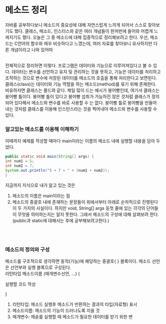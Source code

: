 <h1>메소드 정리</h1>

자바를 공부하다보니 메소드의 중요성에 대해 자연스럽게 느끼게 되어서 스스로 찾아보기도 했다.
클래스, 메소드, 인스터스와 같은 여러 개념들이 한꺼번에 들어와 어렵게 느껴지기도 했다.
오늘은 그 중 메소드에 대해 집중적으로 정리해보려고 한다.
우선, 메소드는 C언어의 함수와 매우 비슷하다고 느꼈는데, 여러 자료를 찾아보니 유사하지만 다른 개념이라고 나와 있어따

<br>
전체적으로 정리하면 이렇다. 프로그램은 데이터와 기능으로 이루어져있다고 볼 수 있다.
데이터는 변수를 선언하고 유지 및 관리하는 것을 뜻하고, 기능은 데이터를 처리하고 조작하는 것으로
변수에 저장된 데이터를 메소드의 호출을 통해 처리한다고 보면된다.
클래스(class)는 데이터와 기능 역할을 하는 메소드(method)를 묶기 위해 존재한다.
<br>
비유하자면 클래스는 몰드와 같다. 제일 많이 드는 예시가 붕어빵인데, 여기서 클래스는 붕어빵 틀이다.
붕어빵 틀이 있다고 붕어빵 섭취가 가능하진 않은 것처럼 
클래스가 정의되어 있다해서 메소드와 변수를 바로 사용할 수 는 없다.
붕어빵 틀로 붕어빵을 만들어 내는 것처럼 클래스를 이용해 인스턴스라는 것을 찍어내야 메소드와 변수를 사용할 수 있다.
<br>

<h3>알고있는 메소드를 이용해 이해하기</h3>
이때까지 예제를 작성할 때마다 main이라는 이름의 메소드 내에 실행할 내용을 담아 두었다.

```java
public static void main(String[] args) {
int num1 = 5;
int num2 = 7;
System.out.println("5 + 7 = " + (num1 + num2));
}
```

지금까지 지식으로 내가 알고 있는 것은 <br>
1. 메소드의 이름은 main이라는 점
2. 메소드의 중괄호 내에 존재하는 문장들이 위에서부터 아래로 순차적으로 진행된다
<br> 이 두 가지의 사실이다.
하지만 void, String[] args 등첫 줄에 있는 각각의 단어들이 무엇을 의미하는지는 알지 못한다. 
그래서 메소드의 구성에 대해 살펴보려 한다. (public과 static에 대해서는 후에 공부해보려고한다.)

<br><br>
<h3>메소드의 정의와 구성</h3>
메소드를 구조적으로 생각하면 동작(기능)에 해당하는 중괄호{ } 블록이다.
메소드 선언은 선언부와 실행 블록으로 구성된다.

<br>
리턴타입 메소드이름 (매개변수선언, ...) {

  실행할 코드 작성
  
}
<br>
1. 리턴타입: 메소드 실행후 메소드가 반환하는 결과의 타입(자료형) 표시
2. 메소드이름: 메소드의 기능이 드러나도록 지을 것
3. 매개변수: 메솓를 실행할 때 메소드가 필요한 데이터를 받기 위한 변

